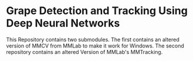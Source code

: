 # Grape Detection and Tracking Using Deep Neural Networks
This Repository contains two submodules. The first contains an altered version of MMCV from MMLab to make it work for Windows. The second repository contains an altered Version of MMLab's MMTracking.
